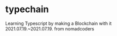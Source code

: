 # typechain
Learning Typescript by making a Blockchain with it     
2021.07.19.~2021.07.19.
from nomadcoders
